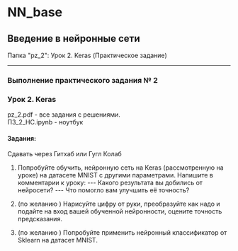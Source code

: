 # NN_base
## Введение в нейронные сети

Папка "pz_2": Урок 2. Keras (Практическое задание)
___________________________
### Выполнение практического задания № 2
### Урок 2. Keras

pz_2.pdf	- все задания с решениями. <br>
ПЗ_2_НС.ipynb	- ноутбук

#### Задания:

Сдавать через Гитхаб или Гугл Колаб

1.  Попробуйте обучить, нейронную сеть на Keras (рассмотренную на уроке) на датасете MNIST с другими параметрами. Напишите в комментарии к уроку:
    --- Какого результата вы добились от нейросети?
    --- Что помогло вам улучшить её точность?

2.  (по желанию ) Нарисуйте цифру от руки, преобразуйте как надо и подайте на вход вашей обученной нейронности, оцените точность предсказания.

3.  (по желанию ) Попробуйте применить нейронный классификатор от Sklearn на датасет MNIST.

